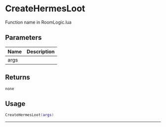 # CreateHermesLoot

Function name in RoomLogic.lua

## Parameters

| Name | Description |
| ---- | ----------- |
| args |             |

## Returns

`none`

## Usage

```lua
CreateHermesLoot(args)
```

---

